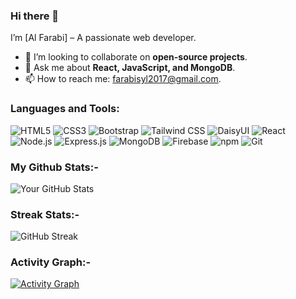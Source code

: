 ### Hi there 👋
I’m [Al Farabi] – A passionate web developer.
- 👯 I’m looking to collaborate on **open-source projects**.
- 💬 Ask me about **React, JavaScript, and MongoDB**.
- 📫 How to reach me: [farabisyl2017@gmail.com](mailto:farabisyl2017@gmail.com).


### Languages and Tools:
![HTML5](https://img.shields.io/badge/HTML5-E34F26?style=flat&logo=html5&logoColor=white)
![CSS3](https://img.shields.io/badge/CSS3-1572B6?style=flat&logo=css3&logoColor=white)
![Bootstrap](https://img.shields.io/badge/Bootstrap-563D7C?style=flat&logo=bootstrap&logoColor=white)
![Tailwind CSS](https://img.shields.io/badge/Tailwind_CSS-38B2AC?style=flat&logo=tailwind-css&logoColor=white)
![DaisyUI](https://img.shields.io/badge/DaisyUI-5A0EF8?style=flat&logo=daisyui&logoColor=white)
![React](https://img.shields.io/badge/React-61DAFB?style=flat&logo=react&logoColor=black)
![Node.js](https://img.shields.io/badge/Node.js-339933?style=flat&logo=node.js&logoColor=white)
![Express.js](https://img.shields.io/badge/Express.js-000000?style=flat&logo=express&logoColor=white)
![MongoDB](https://img.shields.io/badge/MongoDB-47A248?style=flat&logo=mongodb&logoColor=white)
![Firebase](https://img.shields.io/badge/Firebase-FFCA28?style=flat&logo=firebase&logoColor=black)
![npm](https://img.shields.io/badge/npm-CB3837?style=flat&logo=npm&logoColor=white)
![Git](https://img.shields.io/badge/Git-F05032?style=flat&logo=git&logoColor=white)


### My Github Stats:-

![Your GitHub Stats](https://github-readme-stats.vercel.app/api?username=A-Farabi&show_icons=true&theme=radical)

### Streak Stats:-

![GitHub Streak](https://github-readme-streak-stats.herokuapp.com/?user=A-Farabi&theme=radical)

### Activity Graph:-

[![Activity Graph](https://github-readme-activity-graph.vercel.app/graph?username=A-Farabi&theme=react-dark)](https://github.com/ashutosh00710/github-readme-activity-graph)
